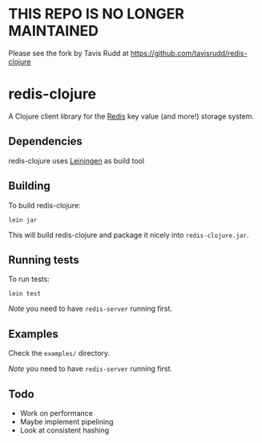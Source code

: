 # THIS REPO IS NO LONGER MAINTAINED
Please see the fork by Tavis Rudd at https://github.com/tavisrudd/redis-clojure

# redis-clojure

A Clojure client library for the
[Redis](http://code.google.com/p/redis) key value (and more!) storage system.

## Dependencies

redis-clojure uses
[Leiningen](http://github.com/technomancy/leiningen) as build tool

## Building 

To build redis-clojure:

    lein jar

This will build redis-clojure and package it nicely into `redis-clojure.jar`.

## Running tests

To run tests:

    lein test

*Note* you need to have `redis-server` running first.

## Examples

Check the `examples/` directory.

*Note* you need to have `redis-server` running first.

## Todo

* Work on performance
* Maybe implement pipelining
* Look at consistent hashing

